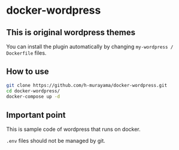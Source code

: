 # docker-wordpress

## This is original wordpress themes
You can install the plugin automatically by changing ```my-wordpress / Dockerfile``` files.



## How to use

```bash
git clone https://github.com/h-murayama/docker-wordpress.git
cd docker-wordpress/
docker-compose up -d
```

## Important point
This is sample code of wordpress that runs on docker.

```.env``` files should not be managed by git.
